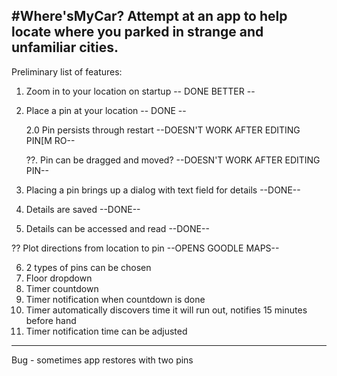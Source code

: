 #Where'sMyCar?
Attempt at an app to help locate where you parked in strange and unfamiliar cities.
--------------------------------------------------------------------------------------------------------------------

Preliminary list of features:

1. Zoom in to your location on startup -- DONE BETTER --
2. Place a pin at your location -- DONE --
	
	2.0 Pin persists through restart --DOESN'T WORK AFTER EDITING PIN[M RO--

	??. Pin can be dragged and moved? --DOESN'T WORK AFTER EDITING PIN--

3. Placing a pin brings up a dialog with text field for details --DONE--
4. Details are saved --DONE--
5. Details can be accessed and read --DONE--

?? Plot directions from location to pin --OPENS GOODLE MAPS--

6. 2 types of pins can be chosen
7. Floor dropdown
8. Timer countdown
9. Timer notification when countdown is done
10. Timer automatically discovers time it will run out, notifies 15 minutes before hand
11. Timer notification time can be adjusted









-------------------------------------------------------------------------
Bug - sometimes app restores with two pins

